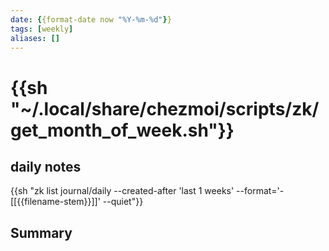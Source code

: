 ```yaml
---
date: {{format-date now "%Y-%m-%d"}}
tags: [weekly]
aliases: []
---
```

# {{sh "~/.local/share/chezmoi/scripts/zk/get_month_of_week.sh"}}

## daily notes

{{sh "zk list journal/daily --created-after 'last 1 weeks' --format='- [[{{filename-stem}}]]' --quiet"}}

## Summary
